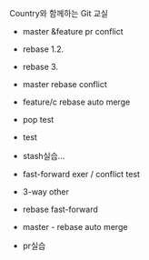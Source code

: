 Country와 함께하는 Git 교실
- master &feature pr conflict
- rebase 1.2.
- rebase 3.
- master rebase conflict
- feature/c rebase auto merge
- pop test
- test
- stash실습...

- fast-forward exer / conflict test
- 3-way other

- rebase fast-forward
- master - rebase auto merge
- pr실습
